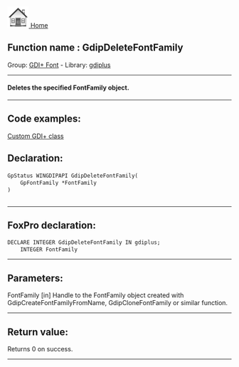 [<img src="../../images/home.png"> Home ](https://github.com/VFPX/Win32API)  

## Function name : GdipDeleteFontFamily
Group: [GDI+ Font](../../functions_group.md#GDIplus_Font)  -  Library: [gdiplus](../../libraries.md#gdiplus)  
***  


#### Deletes the specified FontFamily object.
***  


## Code examples:
[Custom GDI+ class](../../samples/sample_450.md)  

## Declaration:
```foxpro  
GpStatus WINGDIPAPI GdipDeleteFontFamily(
	GpFontFamily *FontFamily
)
  
```  
***  


## FoxPro declaration:
```foxpro  
DECLARE INTEGER GdipDeleteFontFamily IN gdiplus;
	INTEGER FontFamily  
```  
***  


## Parameters:
FontFamily
[in] Handle to the FontFamily object created with GdipCreateFontFamilyFromName, GdipCloneFontFamily or similar function.  
***  


## Return value:
Returns 0 on success.  
***  

